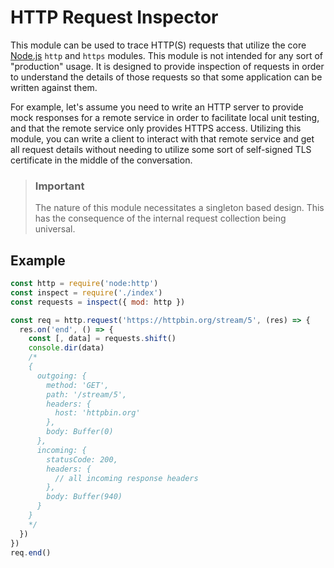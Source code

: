 # HTTP Request Inspector

This module can be used to trace HTTP(S) requests that utilize the core
[Node.js](https://nodejs.org) `http` and `https` modules. This module is not
intended for any sort of "production" usage. It is designed to provide
inspection of requests in order to understand the details of those requests
so that some application can be written against them.

For example, let's assume you need to write an HTTP server to provide mock
responses for a remote service in order to facilitate local unit testing,
and that the remote service only provides HTTPS access. Utilizing this module,
you can write a client to interact with that remote service and get all
request details without needing to utilize some sort of self-signed TLS
certificate in the middle of the conversation.

> ### Important
> The nature of this module necessitates a singleton based design. This
> has the consequence of the internal request collection being universal.

## Example

```js
const http = require('node:http')
const inspect = require('./index')
const requests = inspect({ mod: http })

const req = http.request('https://httpbin.org/stream/5', (res) => {
  res.on('end', () => {
    const [, data] = requests.shift()
    console.dir(data)
    /*
    {
      outgoing: {
        method: 'GET',
        path: '/stream/5',
        headers: {
          host: 'httpbin.org'
        },
        body: Buffer(0)
      },
      incoming: {
        statusCode: 200,
        headers: {
          // all incoming response headers
        },
        body: Buffer(940)
      }
    }
    */
  })
})
req.end()
```
